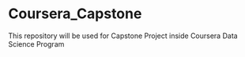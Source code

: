 # Coursera_Capstone
This repository will be used for Capstone Project inside Coursera Data Science Program
